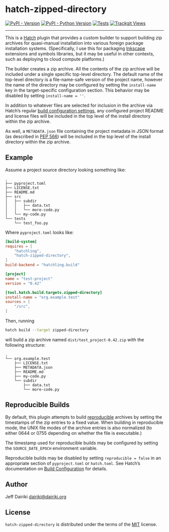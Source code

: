 # hatch-zipped-directory

[![PyPI - Version](https://img.shields.io/pypi/v/hatch-zipped-directory.svg)](https://pypi.org/project/hatch-zipped-directory)
[![PyPI - Python Version](https://img.shields.io/pypi/pyversions/hatch-zipped-directory.svg)](https://pypi.org/project/hatch-zipped-directory)
[![Tests](https://github.com/dairiki/hatch-zipped-directory/actions/workflows/tests.yml/badge.svg)](https://github.com/dairiki/hatch-zipped-directory/actions/workflows/tests.yml)
[![Trackgit Views](https://us-central1-trackgit-analytics.cloudfunctions.net/token/ping/lhautvz4zffrt8jawcpl)](https://trackgit.com)

-----

This is a [Hatch](https://hatch.pypa.io/latest/) plugin that provides
a custom builder to support building zip archives for quasi-manual
installation into various foreign package installation systems.
(Specifically, I use this for packaging
[Inkscape](https://inkscape.org/) extensions and symbols libraries,
but it may be useful in other contexts, such as deploying to cloud
compute platforms.)

The builder creates a zip archive.  All the contents of the zip
archive will be included under a single specific top-level directory.
The default name of the top-level directory is a file-name-safe
version of the project name, however the name of the directory may be
configured by setting the `install-name` key in the target-specific
configuration section.
This behavior may be disabled by setting `install-name = ''`.

In addition to whatever files are selected for inclusion in the
archive via Hatch’s regular [build configuration
settings](https://hatch.pypa.io/latest/config/build/), any configured
project README and license files will be included in the top level of
the install directory within the zip archive.

As well, a `METADATA.json` file containing the project metadata in
JSON format (as described in
[PEP 566](https://peps.python.org/pep-0566/#json-compatible-metadata))
will be included in the top level of the install directory within the
zip archive.


## Example

Assume a project source directory looking something like:
```
.
├── pyproject.toml
├── LICENSE.txt
├── README.md
├── src
│   ├── subdir
│   │   ├── data.txt
│   │   └── more-code.py
│   └── my-code.py
└── tests
    └── test_foo.py
```

Where `pyproject.toml` looks like:
```toml
[build-system]
requires = [
    "hatchling",
    "hatch-zipped-directory",
]
build-backend = "hatchling.build"

[project]
name = "test-project"
version = "0.42"

[tool.hatch.build.targets.zipped-directory]
install-name = "org.example.test"
sources = [
    "/src",
]
```

Then, running
```sh
hatch build --target zipped-directory
```

will build a zip archive named `dist/test_project-0.42.zip` with the following
structure:
```
.
└── org.example.test
    ├── LICENSE.txt
    ├── METADATA.json
    ├── README.md
    ├── my-code.py
    └── subdir
        ├── data.txt
        └── more-code.py
```

## Reproducible Builds

By default, this plugin attempts to build [reproducible][reproducible
builds] archives by setting the timestamps of the zip entries to a
fixed value. When building in reproducible mode, the UNIX file modes
of the archive entries is also normalized (to either 0644 or 0755
depending on whether the file is executable.)

The timestamp used for reproducible builds may be configured by
setting the `SOURCE_DATE_EPOCH` environment variable.

Reproducible builds may be disabled by setting `reproducible = false`
in an appropriate section of `pyproject.toml` or `hatch.toml`.  See
Hatch’s documentation on [Build Configuration] for details.


## Author

Jeff Dairiki <dairiki@dairiki.org>

## License

`hatch-zipped-directory` is distributed under the terms of the
[MIT](https://spdx.org/licenses/MIT.html) license.

[reproducible builds]: https://hatch.pypa.io/latest/config/build/#reproducible-builds
[Build Configuration]: https://hatch.pypa.io/latest/config/build/
